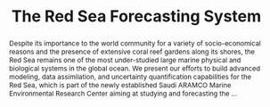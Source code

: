 ---
layout: publication
title: "The Red Sea Forecasting System"
key: 2014_UQAW
type: poster
shortname: 
image:
image_large:

authors:
- Peng Zhan
- Fengchao Yao
- Ganesh Gopalakrishnan
- Yesubabu Viswanadhapalli
- George Triantafyllou
- Sabique Langoda
- Luigi Cavaleri
- Nikolaos Zarokanellos
- hollt
- hadwiger
- Daquan Guo
- Burt Jones
- hoteit

journal: Poster Presentation, Advances in Uncertainty Quantification Methods, Algorithms and Applications (UQAW)
jourunal-short: UQAW
page_start: 
page_end: 
volume: 
issue: 
year: 2014
award: 

doi: 
pdf: 
poster:
video:

code:

supplements:
  - name: Preprint
    abslink: https://pdfs.semanticscholar.org/5546/6c9ace3171848fe55445136dafd6ec4ea580.pdf#page=89
    icon: powerpoint
  - name: Poster
    abslink: http://repository.kaust.edu.sa/kaust/bitstream/10754/623964/1/2_Zhan_Ocean-compressed.pdf
    icon: powerpoint

abstract: "Despite its importance to the world community for a variety of socio-economical reasons and the presence of extensive coral reef gardens along its shores, the Red Sea remains one of the most under-studied large marine physical and biological systems in the global ocean. 
We present our efforts to build advanced modeling, data assimilation, and uncertainty quantification capabilities for the Red Sea, which is part of the newly established Saudi ARAMCO Marine Environmental Research Center aiming at studying and forecasting the ..."

---